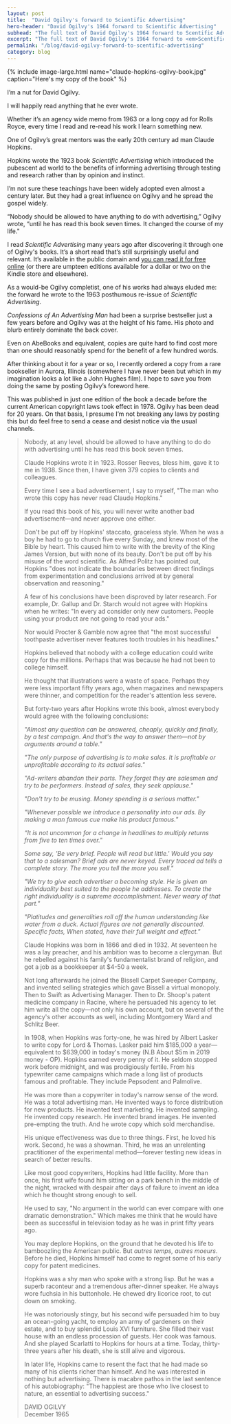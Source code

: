 ```yaml
---
layout: post
title:  "David Ogilvy's forward to Scientific Advertising"
hero-header: "David Ogilvy's 1964 forward to Scientific Advertising"
subhead: "The full text of David Ogilvy's 1964 forward to Scentific Advertising by his mentor Claude Hopkins. I bought an overpriced copy of the book so that you don't have to."
excerpt: "The full text of David Ogilvy's 1964 forward to <em>Scentific Advertising</em> by his mentor Claude Hopkins. I bought an overpriced copy of the book so that you don't have to."
permalink: "/blog/david-ogilvy-forward-to-scentific-advertising"
category: blog
---
```


{% include image-large.html name="claude-hopkins-ogilvy-book.jpg" caption="Here's my copy of the book" %}


I’m a nut for David Ogilvy.

I will happily read anything that he ever wrote.

Whether it’s an agency wide memo from 1963 or a long copy ad for Rolls Royce, every time I read and re-read his work I learn something new.

One of Ogilvy’s great mentors was the early 20th century ad man Claude Hopkins.

Hopkins wrote the 1923 book <em>Scientific Advertising</em> which introduced the pubescent ad world to the benefits of informing advertising through testing and research rather than by opinion and instinct<!--more-->.

I’m not sure these teachings have been widely adopted even almost a century later. But they had a great influence on Ogilvy and he spread the gospel widely.

“Nobody should be allowed to have anything to do with advertising,” Ogilvy wrote, “until he has read this book seven times. It changed the course of my life."

I read <em>Scientific Advertising</em> many years ago after discovering it through one of Ogilvy's books. It’s a short read that’s still surprisingly useful and relevant. It’s available in the public domain and <a href="https://draytonbird.com/wp-content/uploads/2012/08/Hopkins_Scientific_Advtg.pdf"> you can read it for free online</a> (or there are umpteen editions available for a dollar or two on the Kindle store and elsewhere).

As a would-be Ogilvy completist, one of his works had always eluded me: the forward he wrote to the 1963 posthumous re-issue of <em>Scientific Advertising</em>.

<em>Confessions of An Advertising Man</em> had been a surprise bestseller just a few years before and Ogilvy was at the height of his fame. His photo and blurb entirely dominate the back cover.

Even on AbeBooks and equivalent, copies are quite hard to find cost more than one should reasonably spend for the benefit of a few hundred words.

After thinking about it for a year or so, I recently ordered a copy from a rare bookseller in Aurora, Illinois (somewhere I have never been but which in my imagination looks a lot like a John Hughes film). I hope to save you from doing the same by posting Ogilvy’s foreword here.

This was published in just one edition of the book a decade before the current American copyright laws took effect in 1978. Ogilvy has been dead for 20 years. On that basis, I presume I’m not breaking any laws by posting this but do feel free to send a cease and desist notice via the usual channels.
<blockquote class="long">
<p>
Nobody, at any level, should be allowed to have anything to do do with advertising until he has read this book seven times.
</p>
<p>
Claude Hopkins wrote it in 1923. Rosser Reeves, bless him, gave it to me in 1938. Since then, I have given 379 copies to clients and colleagues.
</p>
<p>
Every time I see a bad advertisement, I say to myself, "The man who wrote this copy has never read Claude Hopkins."
</p>
<p>
If you read this book of his, you will never write another bad advertisement—and never approve one either.
</p>
<p>
Don't be put off by Hopkins' staccato, graceless style. When he was a boy he had to go to church five every Sunday, and knew most of the Bible by heart. This caused him to write with the brevity of the King James Version, but with none of its beauty.
Don't be put off by his misuse of the word scientific. As Alfred Politz has pointed out, Hopkins "does not indicate the boundaries between direct findings from experimentation and conclusions arrived at by general observation and reasoning."
</p>
<p>
A few of his conclusions have been disproved by later research. For example, Dr. Gallup and Dr. Starch would not agree with
Hopkins when he writes: "In every ad consider only new customers. People using your product are not going to read your  ads."
</p>
<p>
Nor would Procter & Gamble now agree that "the most successful toothpaste advertiser never features tooth troubles in his headlines."
</p>
<p>
Hopkins believed that nobody with a college education could write copy for the millions. Perhaps that was because he had not been to college himself.
</p>
<p>
He thought that illustrations were a waste of space. Perhaps they were less important fifty years ago, when magazines and newspapers were thinner, and competition for the reader's attention less severe.
</p>
<p>
But forty-two years after Hopkins wrote this book, almost everybody would agree with the following conclusions:
</p>
<p>
<em>
"Almost any question can be answered, cheaply, quickly and finally, by a test campaign. And that's the way to answer them—not by arguments around a table."
</em>
</p>
<p>
<em>
"The only purpose of advertising is to make sales. It is profitable or unprofitable according to its actual sales."
</em>
</p>

<p>
<em>
"Ad-writers abandon their parts. They forget they are salesmen and try to be performers. Instead of sales, they seek applause."
</em>
</p>


<p>
<em>
"Don't try to be musing. Money spending is a serious matter."
</em>
</p>

<p>
<em>
"Whenever possible we introduce a personality into our ads. By making a man famous cue make his product famous."
</em>
</p>


<p>
<em>
“It is not uncommon for a change in headlines to multiply returns from five to ten times over."
</em>
</p>



<p>
<em>
Some say, 'Be very brief. People will read but little.' Would you say that to a salesman? Brief ads are never keyed. Every traced ad tells a complete story. The more you tell the more you sell."
</em>
</p>


<p>
<em>
"We try to give each advertiser a becoming style. He is given an individuality best suited to the people he addresses. To create the right individuality is a supreme accomplishment. Never weary of that part."
</em>
</p>

<p>
<em>
"Platitudes and generalities roll off the human understanding like water from a duck.
Actual figures are not generally discounted. Specific facts, When stated, have their full weight and effect."
</em>
</p>
<p>
Claude Hopkins was born in 1866 and died in 1932. At seventeen he was a lay preacher, and his ambition was to become a clergyman. But he rebelled against his family's fundamentalist brand of religion, and got a job as a bookkeeper at $4-50 a week.
</p>
<p>
Not long afterwards he joined the Bissell Carpet Sweeper Company, and invented selling strategies which gave Bissell a virtual monopoly. Then to Swift as Advertising Manager. Then to Dr.  Shoop's patent medicine company in Racine, where he persuaded his agency to let him write all the copy—not only his own account, but on several of the agency's other accounts as well, including Montgomery Ward and Schlitz Beer.
</p>
<p>
In 1908, when Hopkins was forty-one, he was hired by Albert Lasker to write copy for Lord & Thomas. Lasker paid him $185,000 a year—equivalent to $639,000 in today's money (N.B About $5m in 2019 money - OP). Hopkins earned every penny of it. He seldom stopped work before midnight, and was prodigiously fertile. From his typewriter came campaigns which made a long list of products famous and profitable. They include Pepsodent and Palmolive.
</p>
<p>
He was more than a copywriter in today's narrow sense of the word. He was a total advertising man. He invented ways to force distribution for new products. He invented test marketing. He invented sampling. He invented copy research. He invented brand images. He invented pre-empting the truth. And he wrote copy which sold merchandise.
</p>
<p>
His unique effectiveness was due to three things. First, he loved his work. Second, he was a showman. Third, he was an unrelenting practitioner of the experimental method—forever testing new ideas in search of better results.
</p>
<p>
Like most good copywriters, Hopkins had little facility. More than once, his first wife found him sitting on a park bench in the middle of the night, wracked with despair after days of failure to invent an idea which he thought strong enough to sell.
</p>
<p>
He used to say, "No argument in the world can ever compare with one dramatic demonstration." Which makes me think that he would have been as successful in television today as he was in print fifty years ago.
</p>
<p>
You may deplore Hopkins, on the ground that he devoted his life to bamboozling the American public. But <em>autres temps, autres moeurs</em>. Before he died, Hopkins himself had come to regret some of his early copy for patent medicines.
</p>
<p>
Hopkins was a shy man who spoke with a strong lisp. But he was a superb raconteur and a tremendous after-dinner speaker. He always wore fuchsia in his buttonhole. He chewed dry licorice root, to cut down on smoking.
</p>
<p>
He was notoriously stingy, but his second wife persuaded him to buy an ocean-going yacht, to employ an army of gardeners on their estate, and to buy splendid Louis XVI furniture. She filled their vast house with an endless procession of guests. Her cook was famous. And she played Scarlatti to Hopkins for hours at a time. Today, thirty-three years after his death, she is still alive and vigorous.
</p>
<p>
In later life, Hopkins came to resent the fact that he had made so many of his clients richer than himself. And he was interested in nothing but advertising. There is macabre pathos in the last sentence of his autobiography: "The happiest are those who live closest to nature, an essential to advertising success."
</p>
<p>
DAVID OGILVY<br />
December 1965
</p>
</blockquote>
